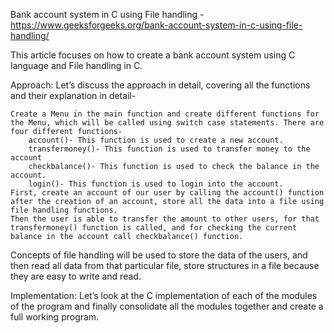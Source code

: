 Bank account system in C using File handling - https://www.geeksforgeeks.org/bank-account-system-in-c-using-file-handling/

This article focuses on how to create a bank account system using C language and File handling in C.

Approach:
Let’s discuss the approach in detail, covering all the functions and their explanation in detail-

    Create a Menu in the main function and create different functions for the Menu, which will be called using switch case statements. There are four different functions-
        account()- This function is used to create a new account.
        transfermoney()- This function is used to transfer money to the account
        checkbalance()- This function is used to check the balance in the account.
        login()- This function is used to login into the account.
    First, create an account of our user by calling the account() function after the creation of an account, store all the data into a file using file handling functions.
    Then the user is able to transfer the amount to other users, for that transfermoney() function is called, and for checking the current balance in the account call checkbalance() function.

Concepts of file handling will be used to store the data of the users, and then read all data from that particular file, store structures in a file because they are easy to write and read.

Implementation:
Let’s look at the C implementation of each of the modules of the program and finally consolidate all the modules together and create a full working program.